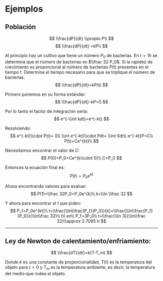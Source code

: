 # Ejemplos

## Población

$$ \\frac{dP}{dt} \\propto P\\ $$ $$ \\frac{dP}{dt} =kP\\ $$

Al principio hay un cultivo que tiene un número $P_0$ de bacterias. En $t=1h$ se
determina que el número de bacterias es $\\frac 32 P_0$. Si la rapidez de
crecimiento es proporcional al número de bacterias $P(t)$ presentes en el tiempo
$t$. Determine el tiempo necesario para que se triplique el número de bacterias.
$$ \\frac{dP}{dt}=kP(t) $$

Primero ponemos en su forma estándar: $$ \\frac{dP}{dt}-kP=0 $$

Por lo tanto el factor de integración sería: $$ e^{-\\int kdt}=e^{-kt} $$

Resolviendo: $$ e^{-kt}\\cdot P(t)= 0\\ \\int e^{-kt}\\cdot Pdt= \\int 0dt\\
e^{-kt}P=C\\ P(t)=Ce^{kt}\\ $$

Necesitamos encontrar el valor de $C$: $$ P(0)=P_0=Ce^{k\\cdot 0}\\ C=P_0 $$

Entonces la ecuación final es: $$ P(t)=P_0e^{kt} $$

Ahora encontrando valores para evaluar: $$ P(1)=\\frac 32P_0=P_0e^{k}\\ k=\\ln
\\frac 32 $$

Y ahora para encontrar el $t$ que piden: $$ P_f=P_0e^{kt}\\
t=\\frac{\\ln\\frac{P_f}{P_0}}{k}=\\frac{\\ln\\frac{P_f}{P_0}}{\\ln\\frac 32}\\
t\\ en\\ P_f=3P_0\\ t=\\frac{\\ln 3}{\\ln\\frac 32}\\approx 2.7095 h $$

______________________________________________________________________

## Ley de Newton de calentamiento/enfriamiento:

$$ \\frac{dT}{dt}=k(T-T_m) $$

Donde $k$ es una constante de proporcionalidad, $T(t)$ es la temperatura del
objeto para $t>0$ y $T_m$ es la temperatura ambiente, es decir, la temperatura
del medio que rodea al objeto.
